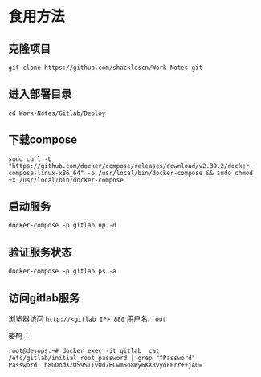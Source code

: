 # 食用方法
## 克隆项目
```shell
git clone https://github.com/shacklescn/Work-Notes.git
```
## 进入部署目录
```shell
cd Work-Notes/Gitlab/Deploy
```
## 下载compose
```shell
sudo curl -L "https://github.com/docker/compose/releases/download/v2.39.2/docker-compose-linux-x86_64" -o /usr/local/bin/docker-compose && sudo chmod +x /usr/local/bin/docker-compose
```
## 启动服务
```shell
docker-compose -p gitlab up -d
```
## 验证服务状态
```shell
docker-compose -p gitlab ps -a
```

## 访问gitlab服务
浏览器访问 ```http://<gitlab IP>:880```
用户名: ```root```

密码：
```shell
root@devops:~# docker exec -it gitlab  cat /etc/gitlab/initial_root_password | grep "^Password"
Password: h8GDodXZOS9STTv0d7BCwm5o8Wy6KXRvydFPrr++jAQ=
```

